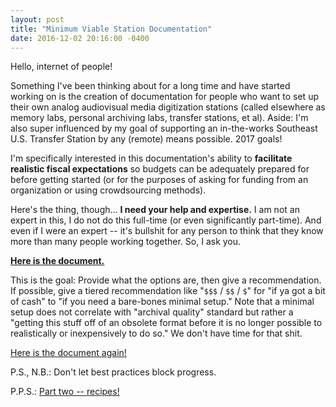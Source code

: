 ```yaml
---
layout: post
title: "Minimum Viable Station Documentation"
date: 2016-12-02 20:16:00 -0400
---
```


Hello, internet of people!

Something I've been thinking about for a long time and have started working on is the creation of documentation for people who want to set up their own analog audiovisual media digitization stations (called elsewhere as memory labs, personal archiving labs, transfer stations, et al). Aside: I'm also super influenced by my goal of supporting an in-the-works Southeast U.S. Transfer Station by any (remote) means possible. 2017 goals!

I'm specifically interested in this documentation's ability to **facilitate realistic fiscal expectations** so budgets can be adequately prepared for before getting started (or for the purposes of asking for funding from an organization or using crowdsourcing methods).

Here's the thing, though... **I need your help and expertise.** I am not an expert in this, I do not do this full-time (or even significantly part-time). And even if I were an expert -- it's bullshit for any person to think that they know more than many people working together. So, I ask you.

**[Here is the document.](https://docs.google.com/document/d/1oJvr8zCMK4A97GF9xYOM0uijDqyNStuwjtZ23yMRkGw/edit?usp=sharing)**

This is the goal: Provide what the options are, then give a recommendation. If possible, give a tiered recommendation like "`$$$` / `$$` / `$`" for "if ya got a bit of cash" to "if you need a bare-bones minimal setup." Note that a minimal setup does not correlate with "archival quality" standard but rather a "getting this stuff off of an obsolete format before it is no longer possible to realistically or inexpensively to do so." We don't have time for that shit.

[Here is the document again!](https://docs.google.com/document/d/1oJvr8zCMK4A97GF9xYOM0uijDqyNStuwjtZ23yMRkGw/edit?usp=sharing)

P.S., N.B.: Don't let best practices block progress.

P.P.S.: [Part two -- recipes!](http://ablwr.github.io/blog/2017/01/16/minimum-viable-digitization-station-recipes/)
